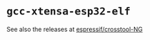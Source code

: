 `gcc-xtensa-esp32-elf`
==================

See also the releases at
[espressif/crosstool-NG](https://github.com/espressif/crosstool-NG)
